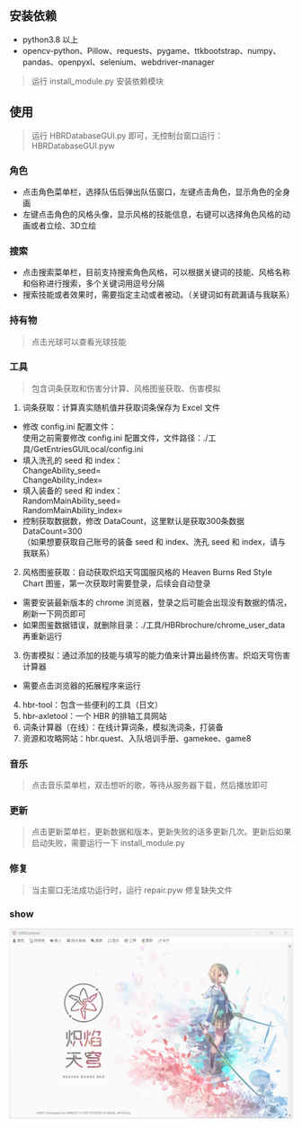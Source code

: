 ## 安装依赖

* python3.8 以上  
* opencv-python、Pillow、requests、pygame、ttkbootstrap、numpy、pandas、openpyxl、selenium、webdriver-manager

> 运行 install_module.py 安装依赖模块

## 使用

> 运行 HBRDatabaseGUI.py 即可，无控制台窗口运行：HBRDatabaseGUI.pyw

### 角色

* 点击角色菜单栏，选择队伍后弹出队伍窗口，左键点击角色，显示角色的全身画
* 左键点击角色的风格头像，显示风格的技能信息，右键可以选择角色风格的动画或者立绘、3D立绘

### 搜索

* 点击搜索菜单栏，目前支持搜索角色风格，可以根据关键词的技能、风格名称和俗称进行搜索，多个关键词用逗号分隔  
* 搜索技能或者效果时，需要指定主动或者被动。（关键词如有疏漏请与我联系）

### 持有物

> 点击光球可以查看光球技能

### 工具

> 包含词条获取和伤害分计算、风格图鉴获取、伤害模拟   
1. 词条获取：计算真实随机值并获取词条保存为 Excel 文件  
* 修改 config.ini 配置文件：  
使用之前需要修改 config.ini 配置文件，文件路径：./工具/GetEntriesGUILocal/config.ini    
* 填入洗孔的 seed 和 index：  
	ChangeAbility_seed=  
	ChangeAbility_index=  
* 填入装备的 seed 和 index：  
	RandomMainAbility_seed=  
	RandomMainAbility_index=  
* 控制获取数据数，修改 DataCount，这里默认是获取300条数据  
	DataCount=300  
（如果想要获取自己账号的装备 seed 和 index、洗孔 seed 和 index，请与我联系）  
2. 风格图鉴获取：自动获取炽焰天穹国服风格的 Heaven Burns Red Style Chart 图鉴，第一次获取时需要登录，后续会自动登录    
* 需要安装最新版本的 chrome 浏览器，登录之后可能会出现没有数据的情况，刷新一下网页即可  
* 如果图鉴数据错误，就删除目录：./工具/HBRbrochure/chrome_user_data 再重新运行    
3. 伤害模拟：通过添加的技能与填写的能力值来计算出最终伤害。炽焰天穹伤害计算器  
* 需要点击浏览器的拓展程序来运行  
4. hbr-tool：包含一些便利的工具（日文）  
5. hbr-axletool：一个 HBR 的排轴工具网站  
6. 词条计算器（在线）：在线计算词条，模拟洗词条，打装备  
7. 资源和攻略网站：hbr.quest、入队培训手册、gamekee、game8


### 音乐

> 点击音乐菜单栏，双击想听的歌，等待从服务器下载，然后播放即可

### 更新

> 点击更新菜单栏，更新数据和版本，更新失败的话多更新几次。更新后如果启动失败，需要运行一下 install_module.py

### 修复

> 当主窗口无法成功运行时，运行 repair.pyw 修复缺失文件

### show

![Image text](https://github.com/CCELEND/HBRDatabase/blob/main/show/show.png)